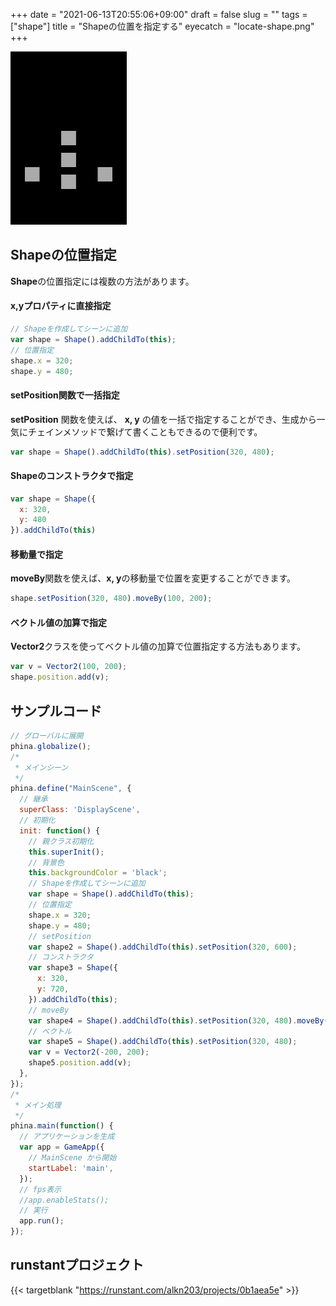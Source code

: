 +++
date = "2021-06-13T20:55:06+09:00"
draft = false
slug = ""
tags = ["shape"]
title = "Shapeの位置を指定する"
eyecatch = "locate-shape.png"
+++

![locate-shape](locate-shape.png)

## Shapeの位置指定
**Shape**の位置指定には複数の方法があります。

####  x,yプロパティに直接指定
```js
// Shapeを作成してシーンに追加
var shape = Shape().addChildTo(this);
// 位置指定
shape.x = 320;
shape.y = 480;
```

#### setPosition関数で一括指定
**setPosition** 関数を使えば、 **x, y** の値を一括で指定することができ、生成から一気にチェインメソッドで繋げて書くこともできるので便利です。

```js
var shape = Shape().addChildTo(this).setPosition(320, 480);
```

#### **Shape**のコンストラクタで指定
```js
var shape = Shape({
  x: 320,
  y: 480
}).addChildTo(this)
```

#### 移動量で指定
**moveBy**関数を使えば、**x, y**の移動量で位置を変更することができます。

```js
shape.setPosition(320, 480).moveBy(100, 200);
```

#### ベクトル値の加算で指定
**Vector2**クラスを使ってベクトル値の加算で位置指定する方法もあります。

```js
var v = Vector2(100, 200);
shape.position.add(v);
```

## サンプルコード
```js
// グローバルに展開
phina.globalize();
/*
 * メインシーン
 */
phina.define("MainScene", {
  // 継承
  superClass: 'DisplayScene',
  // 初期化
  init: function() {
    // 親クラス初期化
    this.superInit();
    // 背景色
    this.backgroundColor = 'black';
    // Shapeを作成してシーンに追加
    var shape = Shape().addChildTo(this);
    // 位置指定
    shape.x = 320;
    shape.y = 480;
    // setPosition
    var shape2 = Shape().addChildTo(this).setPosition(320, 600);
    // コンストラクタ
    var shape3 = Shape({
      x: 320,
      y: 720,
    }).addChildTo(this);
    // moveBy
    var shape4 = Shape().addChildTo(this).setPosition(320, 480).moveBy(200, 200);
    // ベクトル
    var shape5 = Shape().addChildTo(this).setPosition(320, 480);
    var v = Vector2(-200, 200);  
    shape5.position.add(v);
  },
});
/*
 * メイン処理
 */
phina.main(function() {
  // アプリケーションを生成
  var app = GameApp({
    // MainScene から開始
    startLabel: 'main',
  });
  // fps表示
  //app.enableStats();
  // 実行
  app.run();
});
```

## runstantプロジェクト
{{< targetblank "https://runstant.com/alkn203/projects/0b1aea5e" >}}